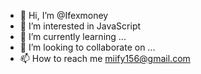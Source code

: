 - 👋 Hi, I’m @Ifexmoney
- 👀 I’m interested in JavaScript
- 🌱 I’m currently learning ...
- 💞️ I’m looking to collaborate on ...
- 📫 How to reach me miify156@gmail.com

<!---
Ifexmoney/Ifexmoney is a ✨ special ✨ repository because its `README.md` (this file) appears on your GitHub profile.
You can click the Preview link to take a look at your changes.
--->
